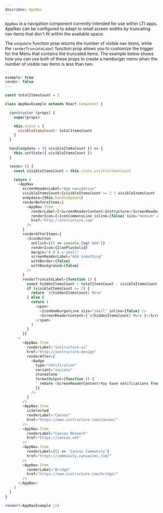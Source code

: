 ```yaml
---
describes: AppNav
---
```


`AppNav` is a navigation component currently intended for use within LTI apps. AppNav
can be configured to adapt to small screen widths by truncating nav items that
don't fit within the available space.

The `onUpdate` function prop returns the number of visible nav items, while the
`renderTruncateLabel` function prop allows you to customize the trigger for the Menu
that contains the truncated items. The example below shows how you can use both of
these props to create a hamburger menu when the number of visible nav items is less
than two.

```javascript
---
example: true
render: false
---

const totalItemsCount = 5

class AppNavExample extends React.Component {

  constructor (props) {
    super(props)

    this.state = {
      visibleItemsCount: totalItemsCount
    }
  }

  handleUpdate = ({ visibleItemsCount }) => {
    this.setState({ visibleItemsCount })
  }

  render () {
    const visibleItemsCount = this.state.visibleItemsCount

    return (
      <AppNav
        screenReaderLabel="App navigation"
        visibleItemsCount={visibleItemsCount >= 2 ? visibleItemsCount : 0}
        onUpdate={this.handleUpdate}
        renderBeforeItems={
          <AppNav.Item
            renderLabel={<ScreenReaderContent>Instructure</ScreenReaderContent>}
            renderIcon={<IconCommonsLine inline={false} size="medium" color="primary" />}
            href="http://instructure.com"
          />
        }
        renderAfterItems={
          <IconButton
            onClick={() => console.log('Add')}
            renderIcon={IconPlusSolid}
            margin="0 0 0 x-small"
            screenReaderLabel="Add something"
            withBorder={false}
            withBackground={false}
          />
        }
        renderTruncateLabel={function () {
          const hiddenItemsCount = totalItemsCount - visibleItemsCount
          if (visibleItemsCount >= 2) {
            return `${hiddenItemsCount} More`
          } else {
            return (
              <span>
                <IconHamburgerLine size="small" inline={false} />
                <ScreenReaderContent>{`${hiddenItemsCount} More`}</ScreenReaderContent>
              </span>
            )
          }
        }}
      >
        <AppNav.Item
          renderLabel="instructure-ui"
          href="http://instructure.design"
          renderAfter={
            <Badge
              type="notification"
              variant="success"
              standalone
              formatOutput={function () {
                return <ScreenReaderContent>You have notifications from instructure-ui</ScreenReaderContent>
              }}
            />
          }
        />
        <AppNav.Item
          isSelected
          renderLabel="Canvas"
          href="https://www.instructure.com/canvas/"
        />
        <AppNav.Item
          renderLabel="Canvas Network"
          href="https://canvas.net"
        />
        <AppNav.Item
          renderLabel={() => 'Canvas Community'}
          href="https://community.canvaslms.com/"
        />
        <AppNav.Item
          renderLabel="Bridge"
          href="https://www.instructure.com/bridge/"
        />
      </AppNav>
    )
  }
}

render(<AppNavExample />)
```

